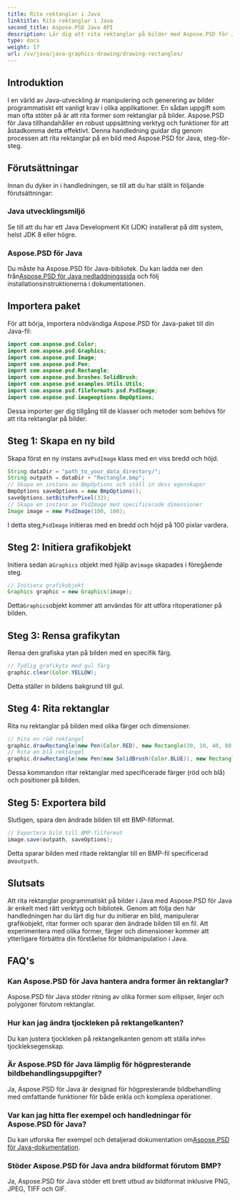 ```yaml
---
title: Rita rektanglar i Java
linktitle: Rita rektanglar i Java
second_title: Aspose.PSD Java API
description: Lär dig att rita rektanglar på bilder med Aspose.PSD för Java. Denna handledning guidar Java-utvecklare steg-för-steg. Perfekt för bildmanipuleringsuppgifter.
type: docs
weight: 17
url: /sv/java/java-graphics-drawing/drawing-rectangles/
---
```

## Introduktion
I en värld av Java-utveckling är manipulering och generering av bilder programmatiskt ett vanligt krav i olika applikationer. En sådan uppgift som man ofta stöter på är att rita former som rektanglar på bilder. Aspose.PSD för Java tillhandahåller en robust uppsättning verktyg och funktioner för att åstadkomma detta effektivt. Denna handledning guidar dig genom processen att rita rektanglar på en bild med Aspose.PSD för Java, steg-för-steg.
## Förutsättningar
Innan du dyker in i handledningen, se till att du har ställt in följande förutsättningar:
### Java utvecklingsmiljö
Se till att du har ett Java Development Kit (JDK) installerat på ditt system, helst JDK 8 eller högre.
### Aspose.PSD för Java
 Du måste ha Aspose.PSD för Java-bibliotek. Du kan ladda ner den från[Aspose.PSD för Java nedladdningssida](https://releases.aspose.com/psd/java/) och följ installationsinstruktionerna i dokumentationen.
## Importera paket
För att börja, importera nödvändiga Aspose.PSD för Java-paket till din Java-fil:
```java
import com.aspose.psd.Color;
import com.aspose.psd.Graphics;
import com.aspose.psd.Image;
import com.aspose.psd.Pen;
import com.aspose.psd.Rectangle;
import com.aspose.psd.brushes.SolidBrush;
import com.aspose.psd.examples.Utils.Utils;
import com.aspose.psd.fileformats.psd.PsdImage;
import com.aspose.psd.imageoptions.BmpOptions;
```
Dessa importer ger dig tillgång till de klasser och metoder som behövs för att rita rektanglar på bilder.
## Steg 1: Skapa en ny bild
 Skapa först en ny instans av`PsdImage` klass med en viss bredd och höjd.
```java
String dataDir = "path_to_your_data_directory/";
String outpath = dataDir + "Rectangle.bmp";
// Skapa en instans av BmpOptions och ställ in dess egenskaper
BmpOptions saveOptions = new BmpOptions();
saveOptions.setBitsPerPixel(32);
// Skapa en instans av PsdImage med specificerade dimensioner
Image image = new PsdImage(100, 100);
```
 I detta steg,`PsdImage` initieras med en bredd och höjd på 100 pixlar vardera.
## Steg 2: Initiera grafikobjekt
 Initiera sedan a`Graphics` objekt med hjälp av`image` skapades i föregående steg.
```java
// Initiera grafikobjekt
Graphics graphic = new Graphics(image);
```
 Detta`Graphics`objekt kommer att användas för att utföra ritoperationer på bilden.
## Steg 3: Rensa grafikytan
Rensa den grafiska ytan på bilden med en specifik färg.
```java
// Tydlig grafikyta med gul färg
graphic.clear(Color.YELLOW);
```
Detta ställer in bildens bakgrund till gul.
## Steg 4: Rita rektanglar
Rita nu rektanglar på bilden med olika färger och dimensioner.
```java
// Rita en röd rektangel
graphic.drawRectangle(new Pen(Color.RED), new Rectangle(30, 10, 40, 80));
// Rita en blå rektangel
graphic.drawRectangle(new Pen(new SolidBrush(Color.BLUE)), new Rectangle(10, 30, 80, 40));
```
Dessa kommandon ritar rektanglar med specificerade färger (röd och blå) och positioner på bilden.
## Steg 5: Exportera bild
Slutligen, spara den ändrade bilden till ett BMP-filformat.
```java
// Exportera bild till BMP-filformat
image.save(outpath, saveOptions);
```
 Detta sparar bilden med ritade rektanglar till en BMP-fil specificerad av`outpath`.

## Slutsats
Att rita rektanglar programmatiskt på bilder i Java med Aspose.PSD för Java är enkelt med rätt verktyg och bibliotek. Genom att följa den här handledningen har du lärt dig hur du initierar en bild, manipulerar grafikobjekt, ritar former och sparar den ändrade bilden till en fil. Att experimentera med olika former, färger och dimensioner kommer att ytterligare förbättra din förståelse för bildmanipulation i Java.
## FAQ's
### Kan Aspose.PSD för Java hantera andra former än rektanglar?
Aspose.PSD för Java stöder ritning av olika former som ellipser, linjer och polygoner förutom rektanglar.
### Hur kan jag ändra tjockleken på rektangelkanten?
 Du kan justera tjockleken på rektangelkanten genom att ställa in`Pen` tjockleksegenskap.
### Är Aspose.PSD för Java lämplig för högpresterande bildbehandlingsuppgifter?
Ja, Aspose.PSD för Java är designad för högpresterande bildbehandling med omfattande funktioner för både enkla och komplexa operationer.
### Var kan jag hitta fler exempel och handledningar för Aspose.PSD för Java?
 Du kan utforska fler exempel och detaljerad dokumentation om[Aspose.PSD för Java-dokumentation](https://reference.aspose.com/psd/java/).
### Stöder Aspose.PSD för Java andra bildformat förutom BMP?
Ja, Aspose.PSD för Java stöder ett brett utbud av bildformat inklusive PNG, JPEG, TIFF och GIF.